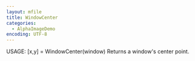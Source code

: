 ```yaml
---
layout: mfile
title: WindowCenter
categories:
  - AlphaImageDemo
encoding: UTF-8
---
```


USAGE: [x,y] = WindowCenter(window)
Returns a window's center point.